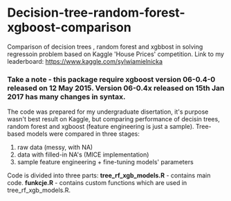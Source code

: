 # Decision-tree-random-forest-xgboost-comparison
Comparison of decision trees , random forest and xgbbost in solving regressoin problem based on Kaggle 'House Prices' competition.
Link to my leaderboard: https://www.kaggle.com/sylwiamielnicka

### Take a note - this package require xgboost version 06-0.4-0 released on 12 May 2015. Version 06-0.4x released on 15th Jan 2017 has many changes in syntax.

The code was prepared for my undergraduate disertation, it's purpose wasn't best result on Kaggle, but comparing performance of decisin trees, random forest and xgboost (feature engineering is just a sample). Tree-based models were compared in three stages:
1. raw data (messy, with NA)
2. data with filled-in NA's (MICE implementation)
3. sample feature engineering + fine-tuning models' parameters 

Code is divided into three parts: 
**tree_rf_xgb_models.R** - contains main code.
**funkcje.R** - contains custom functions which are used in tree_rf_xgb_models.R.
